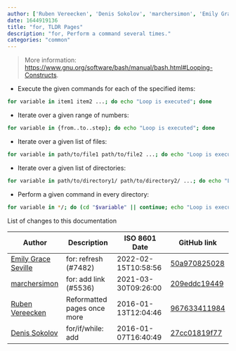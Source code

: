 ```yaml
---
author: ['Ruben Vereecken', 'Denis Sokolov', 'marchersimon', 'Emily Grace Seville']
date: 1644919136
title: "for, TLDR Pages"
description: "for, Perform a command several times."
categories: "common"
---
```

> More information: <https://www.gnu.org/software/bash/manual/bash.html#Looping-Constructs>.

- Execute the given commands for each of the specified items:

```bash
for variable in item1 item2 ...; do echo "Loop is executed"; done
```

- Iterate over a given range of numbers:

```bash
for variable in {from..to..step}; do echo "Loop is executed"; done
```

- Iterate over a given list of files:

```bash
for variable in path/to/file1 path/to/file2 ...; do echo "Loop is executed"; done
```

- Iterate over a given list of directories:

```bash
for variable in path/to/directory1/ path/to/directory2/ ...; do echo "Loop is executed"; done
```

- Perform a given command in every directory:

```bash
for variable in */; do (cd "$variable" || continue; echo "Loop is executed") done
```
List of changes to this documentation


Author | Description | ISO 8601 Date | GitHub link
------|-----|-----|-----
[Emily Grace Seville](mailto:emilyseville7cf@gmail.com) | for: refresh (#7482) | 2022-02-15T10:58:56 | [50a970825028](https://github.com/tldr-pages/tldr/commit/50a970825028e74e0a849e98d1d9b2f7dde7da10)
[marchersimon](mailto:50295997+marchersimon@users.noreply.github.com) | for: add link (#5536) | 2021-03-30T09:26:00 | [209eddc19449](https://github.com/tldr-pages/tldr/commit/209eddc1944939b6650544058bc32d4fe24b64af)
[Ruben Vereecken](mailto:rubenvereecken@gmail.com) | Reformatted pages once more | 2016-01-13T12:04:46 | [967633411984](https://github.com/tldr-pages/tldr/commit/9676334119847078e5e05fec393a3fe36991dbc2)
[Denis Sokolov](mailto:denis@sokolov.cc) | for/if/while: add | 2016-01-07T16:40:49 | [27cc01819f77](https://github.com/tldr-pages/tldr/commit/27cc01819f7703b54ddf368990b96ea105d1e18a)

